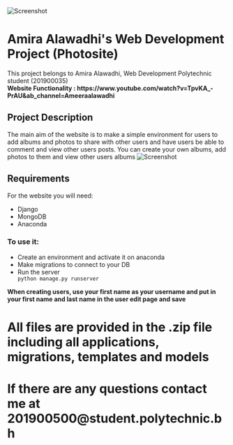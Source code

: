 <img src="https://user-images.githubusercontent.com/121395329/209475966-99472081-686e-470a-959f-b988fcc969d6.png" alt="Screenshot">
<h1>Amira Alawadhi's Web Development Project (Photosite) </h1>
This project belongs to Amira Alawadhi, Web Development Polytechnic student (201900035) 
<br>
<b> Website Functionality : https://www.youtube.com/watch?v=TpvKA_-PrAU&ab_channel=Ameeraalawadhi </b>
<h2> Project Description </h2>
The main aim of the website is to make a simple environment for users to add albums and photos to share with other users and have users be able to comment and view other users posts.
You can create your own albums, add photos to them and view other users albums
<img src="https://user-images.githubusercontent.com/121395329/209475885-9a226c1a-fbbb-4a25-8d73-2321e0ef5ecf.png" alt="Screenshot">
<h2>Requirements</h2>
<p>For the website you will need:
    <ul>
<li>Django</li>
<li>MongoDB</li>
<li>Anaconda</li>
    </ul></p>
<h3>To use it:</h3>
<ul>
    <li>Create an environment and activate it on anaconda</li>
   <li> Make migrations to connect to your DB</li>
    <li>Run the server</li>
    <code>python manage.py runserver</code>
    </ul>
<b>When creating users, use your first name as your username and put in your first name and last name in the user edit page and save</b>
 <h1>All files are provided in the .zip file including all applications, migrations, templates and models</h1>
 <h1>If there are any questions contact me at 201900500@student.polytechnic.bh</h1>
